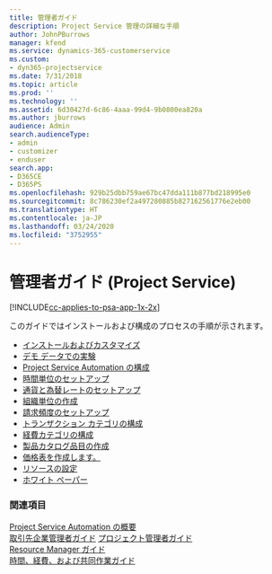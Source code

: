 ```yaml
---
title: 管理者ガイド
description: Project Service 管理の詳細な手順
author: JohnPBurrows
manager: kfend
ms.service: dynamics-365-customerservice
ms.custom:
- dyn365-projectservice
ms.date: 7/31/2018
ms.topic: article
ms.prod: ''
ms.technology: ''
ms.assetid: 6d30427d-6c86-4aaa-99d4-9b0800ea820a
ms.author: jburrows
audience: Admin
search.audienceType:
- admin
- customizer
- enduser
search.app:
- D365CE
- D365PS
ms.openlocfilehash: 929b25dbb759ae67bc47dda111b877bd218995e0
ms.sourcegitcommit: 8c786230ef2a497280885b827162561776e2eb00
ms.translationtype: HT
ms.contentlocale: ja-JP
ms.lasthandoff: 03/24/2020
ms.locfileid: "3752955"
---
```

# <a name="administrator-guide-project-service"></a>管理者ガイド (Project Service)

[!INCLUDE[cc-applies-to-psa-app-1x-2x](../includes/cc-applies-to-psa-app-1x-2x.md)]

このガイドではインストールおよび構成のプロセスの手順が示されます。  
  
- [インストールおよびカスタマイズ](install-customize.md)
- [デモ データでの実験](use-demo-data.md)
- [Project Service Automation の構成](configure.md)
- [時間単位のセットアップ](set-up-time-units.md)
- [通貨と為替レートのセットアップ](set-up-currencies-exchange-rates.md)
- [組織単位の作成](create-organizational-units.md)
- [請求頻度のセットアップ](set-up-invoice-frequencies.md)
- [トランザクション カテゴリの構成](configure-transaction-categories.md)
- [経費カテゴリの構成](configure-expense-categories.md)
- [製品カタログ品目の作成](create-product-catalog-items.md)
- [価格表を作成します。](create-price-list.md)
- [リソースの設定](set-up-resources.md)
- [ホワイト ペーパー](white-papers.md)
  
### <a name="see-also"></a>関連項目  
 [Project Service Automation の概要](../project-service/overview.md)    
 [取引先企業管理者ガイド](../project-service/account-manager-guide.md) [プロジェクト管理者ガイド](../project-service/project-manager-guide.md)   
 [Resource Manager ガイド](../project-service/resource-manager-guide.md)   
 [時間、経費、および共同作業ガイド](../project-service/time-expense-collaboration-guide.md)
